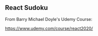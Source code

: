 React Sudoku
-------------------------------------------

From Barry Michael Doyle's Udemy Course:

https://www.udemy.com/course/react2020/
